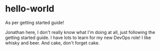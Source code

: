 # hello-world
As per getting started guide!

Jonathan here, I don't really know what I'm doing at all, just following the getting started guide. I have lots to learn for my new DevOps role! I like whisky and beer. And cake, don't forget cake.
